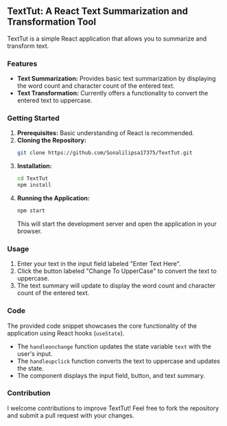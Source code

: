 ## TextTut: A React Text Summarization and Transformation Tool

TextTut is a simple React application that allows you to summarize and transform text. 

### Features

* **Text Summarization:** Provides basic text summarization by displaying the word count and character count of the entered text.
* **Text Transformation:** Currently offers a functionality to convert the entered text to uppercase. 

### Getting Started

1. **Prerequisites:** Basic understanding of React is recommended.
2. **Cloning the Repository:**
   ```bash
   git clone https://github.com/Sonalilipsa17375/TextTut.git
   ```
3. **Installation:**
   ```bash
   cd TextTut
   npm install
   ```
4. **Running the Application:**
   ```bash
   npm start
   ```
   This will start the development server and open the application in your browser.

### Usage

1. Enter your text in the input field labeled "Enter Text Here".
2. Click the button labeled "Change To UpperCase" to convert the text to uppercase.
3. The text summary will update to display the word count and character count of the entered text.

### Code

The provided code snippet showcases the core functionality of the application using React hooks (`useState`). 
* The `handleonchange` function updates the state variable `text` with the user's input.
* The `handleupclick` function converts the text to uppercase and updates the state.
* The component displays the input field, button, and text summary.

### Contribution

I welcome contributions to improve TextTut! Feel free to fork the repository and submit a pull request with your changes.
